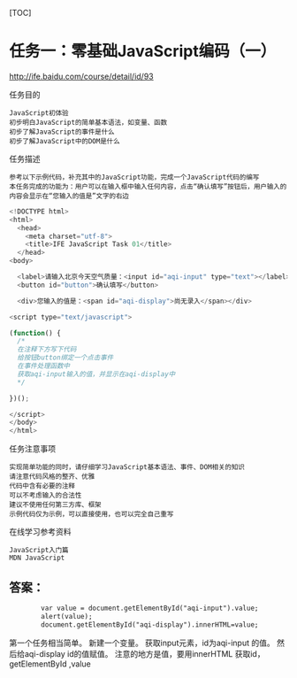 [TOC]

# 任务一：零基础JavaScript编码（一）

http://ife.baidu.com/course/detail/id/93

任务目的

    JavaScript初体验
    初步明白JavaScript的简单基本语法，如变量、函数
    初步了解JavaScript的事件是什么
    初步了解JavaScript中的DOM是什么

任务描述

    参考以下示例代码，补充其中的JavaScript功能，完成一个JavaScript代码的编写
    本任务完成的功能为：用户可以在输入框中输入任何内容，点击“确认填写”按钮后，用户输入的内容会显示在“您输入的值是”文字的右边


```javascript
<!DOCTYPE html>
<html>
  <head>
    <meta charset="utf-8">
    <title>IFE JavaScript Task 01</title>
  </head>
<body>

  <label>请输入北京今天空气质量：<input id="aqi-input" type="text"></label>
  <button id="button">确认填写</button>

  <div>您输入的值是：<span id="aqi-display">尚无录入</span></div>

<script type="text/javascript">

(function() {
  /*    
  在注释下方写下代码
  给按钮button绑定一个点击事件
  在事件处理函数中
  获取aqi-input输入的值，并显示在aqi-display中
  */

})();

</script>
</body>
</html>
```


任务注意事项

    实现简单功能的同时，请仔细学习JavaScript基本语法、事件、DOM相关的知识
    请注意代码风格的整齐、优雅
    代码中含有必要的注释
    可以不考虑输入的合法性
    建议不使用任何第三方库、框架
    示例代码仅为示例，可以直接使用，也可以完全自己重写

在线学习参考资料

    JavaScript入门篇
    MDN JavaScript


## 答案：

```html
        var value = document.getElementById("aqi-input").value;
        alert(value);
        document.getElementById("aqi-display").innerHTML=value;
```

第一个任务相当简单。
新建一个变量。
获取input元素，id为aqi-input 的值。
然后给aqi-display id的值赋值。
注意的地方是值，要用innerHTML
获取id，getElementById ,value 


